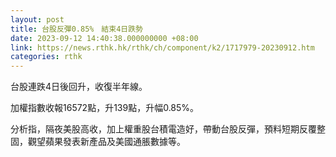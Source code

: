 ```yaml
---
layout: post
title: 台股反彈0.85%　結束4日跌勢
date: 2023-09-12 14:40:38.000000000 +08:00
link: https://news.rthk.hk/rthk/ch/component/k2/1717979-20230912.htm
categories: rthk
---
```


台股連跌4日後回升，收復半年線。

加權指數收報16572點，升139點，升幅0.85%。

分析指，隔夜美股高收，加上權重股台積電造好，帶動台股反彈，預料短期反覆整固，觀望蘋果發表新產品及美國通脹數據等。
